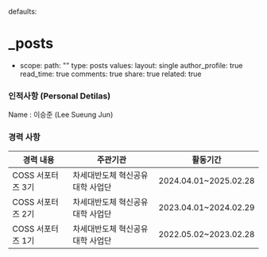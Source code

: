 defaults:
  # _posts
  - scope:
      path: ""
      type: posts
    values:
      layout: single
      author_profile: true
      read_time: true
      comments: true
      share: true
      related: true

### 인적사항 (Personal Detilas)

Name : 이승준 (Lee Sueung Jun)

### 경력 사항
|경력 내용  |주관기관   |활동기간  |
|---|---|---|
|COSS 서포터즈 3기|차세대반도체 혁신공유대학 사업단|2024.04.01~2025.02.28|
|COSS 서포터즈 2기|차세대반도체 혁신공유대학 사업단|2023.04.01~2024.02.29|
|COSS 서포터즈 1기|차세대반도체 혁신공유대학 사업단|2022.05.02~2023.02.28|
